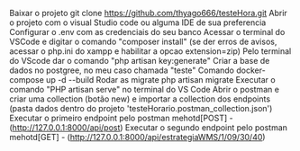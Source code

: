 Baixar o projeto git clone https://github.com/thyago666/testeHora.git
Abrir o projeto com o visual Studio code ou alguma IDE de sua preferencia
Configurar o .env com as credenciais do seu banco
Acessar o terminal do VSCode e digitar o comando "composer install" (se der erros de avisos, acessar o php.ini do xampp e habilitar a opcao extension=zip)
Pelo terminal do VScode dar o comando "php artisan key:generate"
Criar a base de dados no postgree, no meu caso chamada "teste"
Comando docker-compose up -d --build
Rodar as migrate php artisan migrate
Executar o comando "PHP artisan serve" no terminal do VS Code
Abrir o postman e criar uma collection (botão new) e importar a collection dos endpoints (pasta dados dentro do projeto 'testeHorario.postman_collection.json')
Executar o primeiro endpoint pelo postman mehotd[POST] - (http://127.0.0.1:8000/api/post)
Executar o segundo endpoint pelo postman mehotd[GET] - (http://127.0.0.1:8000/api/estrategiaWMS/1/09/30/40)
